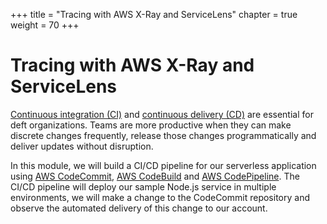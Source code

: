 +++
title = "Tracing with AWS X-Ray and ServiceLens"
chapter = true
weight = 70
+++

# Tracing with AWS X-Ray and ServiceLens

[Continuous integration (CI)](https://aws.amazon.com/devops/continuous-integration/) and [continuous delivery (CD)](https://aws.amazon.com/devops/continuous-delivery/) are essential for deft organizations. Teams are more productive when they can make discrete changes frequently, release those changes programmatically and deliver updates without disruption.

In this module, we will build a CI/CD pipeline for our serverless application using [AWS CodeCommit](https://aws.amazon.com/codecommit/), [AWS CodeBuild](https://aws.amazon.com/codebuild/) and [AWS CodePipeline](https://aws.amazon.com/codepipeline/). The CI/CD pipeline will deploy our sample Node.js service in multiple environments, we will make a change to the CodeCommit repository and observe the automated delivery of this change to our account.
